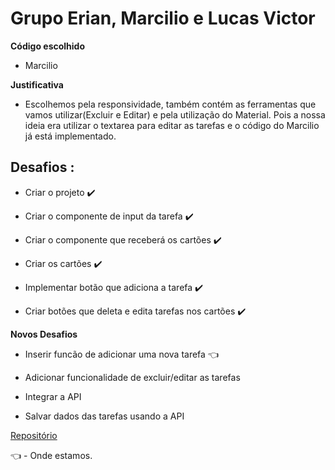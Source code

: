 # Grupo Erian, Marcilio e Lucas Victor

**Código escolhido**
* Marcilio 

**Justificativa**

* Escolhemos pela responsividade, também contém as ferramentas que vamos utilizar(Excluir e Editar) e pela utilização do Material.
Pois a nossa ideia era utilizar o textarea para editar as tarefas e o código do Marcilio já está implementado.


## Desafios :

- Criar o projeto :heavy_check_mark:

- Criar o componente de input da tarefa :heavy_check_mark:

- Criar o componente que receberá os cartões :heavy_check_mark:

- Criar os cartões :heavy_check_mark:

- Implementar botão que adiciona a tarefa :heavy_check_mark:

- Criar botões que deleta e edita tarefas nos cartões :heavy_check_mark:

**Novos Desafios**

- Inserir funcão de adicionar uma nova tarefa :point_left: 

- Adicionar funcionalidade de excluir/editar as tarefas

- Integrar a API 

- Salvar dados das tarefas usando a API

[Repositório](https://github.com/priscilafernandes/todolistangular)

:point_left: - Onde estamos.